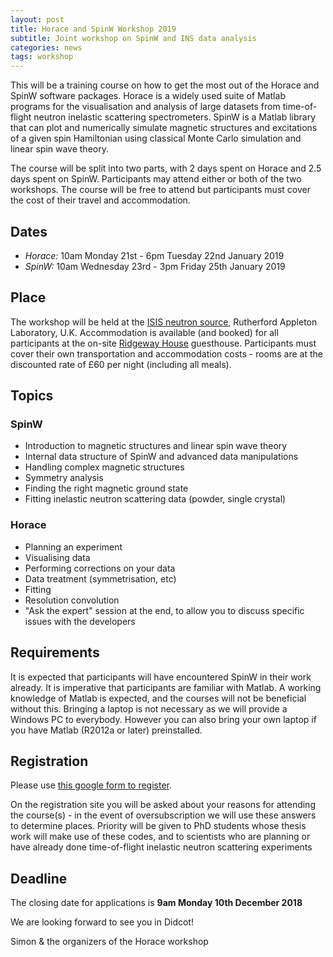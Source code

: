 ```yaml
---
layout: post
title: Horace and SpinW Workshop 2019
subtitle: Joint workshop on SpinW and INS data analysis
categories: news
tags: workshop
---
```


This will be a training course on how to get the most out of the Horace and SpinW software packages. Horace is a widely used suite of Matlab programs for the visualisation and analysis of large datasets from time-of-flight neutron inelastic scattering spectrometers. SpinW is a Matlab library that can plot and numerically simulate magnetic structures and excitations of a given spin Hamiltonian using classical Monte Carlo simulation and linear spin wave theory. ​
​

The course will be split into two parts, with 2 days spent on Horace and 2.5 days spent on SpinW. Participants may attend either or both of the two workshops. The course will be free to attend but participants must cover the cost of their travel and accommodation.
## Dates

* *Horace:* 10am Monday 21st - 6pm Tuesday 22nd January 2019
* *SpinW:* 10am Wednesday 23rd - 3pm Friday 25th January 2019

## Place

The workshop will be held at the [ISIS neutron source](http://www.isis.stfc.ac.uk/people/directions-to-isis6523.html), Rutherford Appleton Laboratory, U.K. Accommodation is available (and booked) for all participants at the on-site [Ridgeway House](http://www.stfc.ac.uk/about-us/where-we-work/rutherford-appleton-laboratory/ridgeway-house/) guesthouse. Participants must cover their own transportation and accommodation costs  - rooms are at the discounted rate of £60 per night (including all meals).​

## Topics

### SpinW
   
   * Introduction to magnetic structures and linear spin wave theory
   * Internal data structure of SpinW and advanced data manipulations
   * Handling complex magnetic structures
   * Symmetry analysis
   * Finding the right magnetic ground state
   * Fitting inelastic neutron scattering data (powder, single crystal)

### Horace

* Planning an experiment
* Visualising data
* Performing corrections on your data
* Data treatment (symmetrisation, etc)
* Fitting
* Resolution convolution
* "Ask the expert" session at the end, to allow you to discuss specific issues with the developers

## Requirements

It is expected that participants will have encountered SpinW in their work already. It is imperative that participants are familiar with Matlab. A working knowledge of Matlab is expected, and the courses will not be beneficial without this. Bringing a laptop is not necessary as we will provide a Windows PC to everybody. However you can also bring your own laptop if you have Matlab (R2012a or later) preinstalled.


##  Registration

Please use [this google form to register](https://docs.google.com/forms/d/e/1FAIpQLSdcp7oqe5VxwGny09kjrSFcCBSNS-WjOfWXkmNq0RHU9WItUw/viewform?usp=sf_link)​​. 

On the registration site you will be asked about your reasons for attending the course(s) - in the event of oversubscription we will use these answers to determine places. Priority will be given to PhD students whose thesis work will make use of these codes, and to scientists who are planning or have already done time-of-flight inelastic neutron scattering experiments

##  Deadline

The closing date for applications is **9am Monday 10th December 2018**

We are looking forward to see you in Didcot!

Simon & the organizers of the Horace workshop
